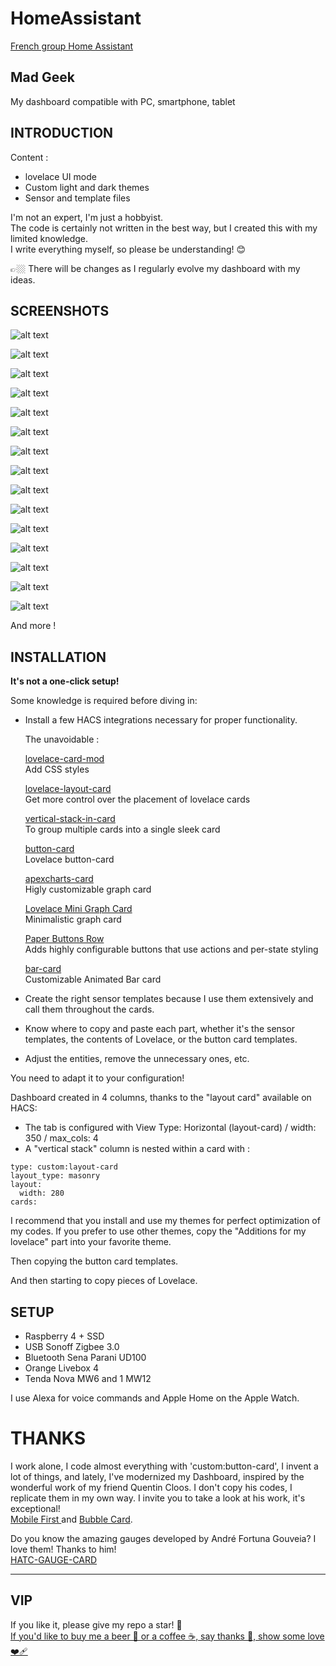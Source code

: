 # HomeAssistant

 [French group Home Assistant](https://github.com/Clooos/Bubble-Card)

## Mad Geek 
My dashboard compatible with PC, smartphone, tablet




## INTRODUCTION

Content  :

- lovelace UI mode
- Custom light and dark themes
- Sensor and template files

I'm not an expert, I'm just a hobbyist.  
The code is certainly not written in the best way, but I created this with my limited knowledge.  
I write everything myself, so please be understanding! 😊  

👉🏼 There will be changes as I regularly evolve my dashboard with my ideas.  





## SCREENSHOTS
 

![alt text](https://github.com/herveaurel/HomeAssistant/blob/main/Captures/01.jpg)  

![alt text](https://github.com/herveaurel/HomeAssistant/blob/main/Captures/01-11.jpg)  

![alt text](https://github.com/herveaurel/HomeAssistant/blob/main/Captures/01-12.jpg)  

![alt text](https://github.com/herveaurel/HomeAssistant/blob/main/Captures/01-1.jpg)  

![alt text](https://github.com/herveaurel/HomeAssistant/blob/main/Captures/02.jpg)  

![alt text](https://github.com/herveaurel/HomeAssistant/blob/main/Captures/03.jpg)  

![alt text](https://github.com/herveaurel/HomeAssistant/blob/main/Captures/04.jpg)  

![alt text](https://github.com/herveaurel/HomeAssistant/blob/main/Captures/04-1.jpg)  

![alt text](https://github.com/herveaurel/HomeAssistant/blob/main/Captures/05.jpg)  

![alt text](https://github.com/herveaurel/HomeAssistant/blob/main/Captures/06.jpg)  

![alt text](https://github.com/herveaurel/HomeAssistant/blob/main/Captures/07.jpg)  

![alt text](https://github.com/herveaurel/HomeAssistant/blob/main/Captures/08.jpg)  

![alt text](https://github.com/herveaurel/HomeAssistant/blob/main/Captures/09.jpg)  

![alt text](https://github.com/herveaurel/HomeAssistant/blob/main/Captures/10.jpg)  

![alt text](https://github.com/herveaurel/HomeAssistant/blob/main/Captures/11.jpg)  

And more ! 




## INSTALLATION

**It's not a one-click setup!**

Some knowledge is required before diving in:

- Install a few HACS integrations necessary for proper functionality. 

  The unavoidable :
  
  [lovelace-card-mod ](https://github.com/thomasloven/lovelace-card-mod)  
  Add CSS styles
  
  [lovelace-layout-card ](https://github.com/thomasloven/lovelace-layout-card)  
  Get more control over the placement of lovelace cards
  
  [vertical-stack-in-card ](https://github.com/ofekashery/vertical-stack-in-card)  
  To group multiple cards into a single sleek card
  
  [button-card ](https://github.com/custom-cards/button-card)  
  Lovelace button-card
  
  [apexcharts-card](https://github.com/RomRider/apexcharts-card)  
  Higly customizable graph card
  
  [Lovelace Mini Graph Card](https://github.com/kalkih/mini-graph-card)  
  Minimalistic graph card
  
  [Paper Buttons Row](https://github.com/jcwillox/lovelace-paper-buttons-row)  
  Adds highly configurable buttons that use actions and per-state styling
  
  [bar-card](https://github.com/custom-cards/bar-card)  
  Customizable Animated Bar card

- Create the right sensor templates because I use them extensively and call them throughout the cards.
- Know where to copy and paste each part, whether it's the sensor templates, the contents of Lovelace, or the button card templates.
- Adjust the entities, remove the unnecessary ones, etc.

You need to adapt it to your configuration! 

Dashboard created in 4 columns, thanks to the "layout card" available on HACS:
- The tab is configured with View Type: Horizontal (layout-card) / width: 350 / max_cols: 4
- A "vertical stack" column is nested within a card with :   

````
type: custom:layout-card
layout_type: masonry
layout:
  width: 280
cards:
````

I recommend that you install and use my themes for perfect optimization of my codes. If you prefer to use other themes, copy the "Additions for my lovelace" part into your favorite theme. 

Then copying the button card templates.

And then starting to copy pieces of Lovelace.



## SETUP 

- Raspberry 4 + SSD
- USB Sonoff Zigbee 3.0
- Bluetooth Sena Parani UD100
- Orange Livebox 4
- Tenda Nova MW6 and 1 MW12 

I use Alexa for voice commands and Apple Home on the Apple Watch.




# THANKS

I work alone, I code almost everything with 'custom:button-card', I invent a lot of things, and lately, I've modernized my Dashboard, inspired by the wonderful work of my friend Quentin Cloos.
I don't copy his codes, I replicate them in my own way.
I invite you to take a look at his work, it's exceptional!   
[Mobile First ](https://github.com/clooos/Home-Assistant-Mobile-First) and [Bubble Card](https://github.com/Clooos/Bubble-Card).


Do you know the amazing gauges developed by André Fortuna Gouveia?
I love them! Thanks to him!    
[HATC-GAUGE-CARD ](https://github.com/tagcashdev/hatc-gauge-card)  

---------------------

## VIP 

If you like it, please give my repo a star! 🌟  
[If you'd like to buy me a beer 🍺 or a coffee ☕️, say thanks 🙏, show some love ❤️‍🩹 ](https://www.paypal.com/paypalme/aaherve)

